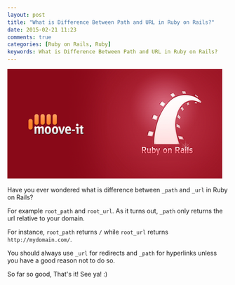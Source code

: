 ```yaml
---
layout: post
title: "What is Difference Between Path and URL in Ruby on Rails?"
date: 2015-02-21 11:23
comments: true
categories: [Ruby on Rails, Ruby]
keywords: What is Difference Between Path and URL in Ruby on Rails?
---
```


<p>
  <img src="/images/move_to_rails.png" alt="What is Difference Between Path and URL in Ruby on Rails?" />
</p>

<p>
  Have you ever wondered what is difference between <code>_path</code> and <code>_url</code> in Ruby on Rails?
</p>

<p>
  For example <code>root_path</code> and <code>root_url</code>. As it turns out, <code>_path</code> only returns the url relative to your domain. 
</p>

<p>
  For instance, <code>root_path</code> returns <code>/</code> while <code>root_url</code> returns <code>http://mydomain.com/</code>.
</p>

<p>
  You should always use <code>_url</code> for redirects and <code>_path</code> for hyperlinks unless you have a good reason not to do so.
</p>

<p>
  So far so good, That's it! See ya! :)
</p>
